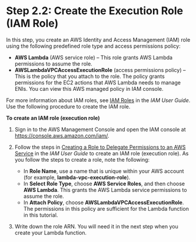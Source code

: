 # Step 2\.2: Create the Execution Role \(IAM Role\)<a name="vpc-ec-create-iam-role"></a>

In this step, you create an AWS Identity and Access Management \(IAM\) role using the following predefined role type and access permissions policy:
+ **AWS Lambda** \(AWS service role\) – This role grants AWS Lambda permissions to assume the role\. 
+ **AWSLambdaVPCAccessExecutionRole** \(access permissions policy\) – This is the policy that you attach to the role\. The policy grants permissions for the EC2 actions that AWS Lambda needs to manage ENIs\. You can view this AWS managed policy in IAM console\.

 For more information about IAM roles, see [IAM Roles](https://docs.aws.amazon.com/IAM/latest/UserGuide/id_roles.html) in the *IAM User Guide*\. Use the following procedure to create the IAM role\.

**To create an IAM role \(execution role\)**

1. Sign in to the AWS Management Console and open the IAM console at [https://console\.aws\.amazon\.com/iam/](https://console.aws.amazon.com/iam/)\.

1. Follow the steps in [Creating a Role to Delegate Permissions to an AWS Service](https://docs.aws.amazon.com/IAM/latest/UserGuide/id_roles_create_for-service.html) in the *IAM User Guide* to create an IAM role \(execution role\)\. As you follow the steps to create a role, note the following:
   + In **Role Name**, use a name that is unique within your AWS account \(for example, **lambda\-vpc\-execution\-role**\)\. 
   + In **Select Role Type**, choose **AWS Service Roles**, and then choose **AWS Lambda**\. This grants the AWS Lambda service permissions to assume the role\.
   + In **Attach Policy**, choose **AWSLambdaVPCAccessExecutionRole**\. The permissions in this policy are sufficient for the Lambda function in this tutorial\.

1. Write down the role ARN\. You will need it in the next step when you create your Lambda function\.